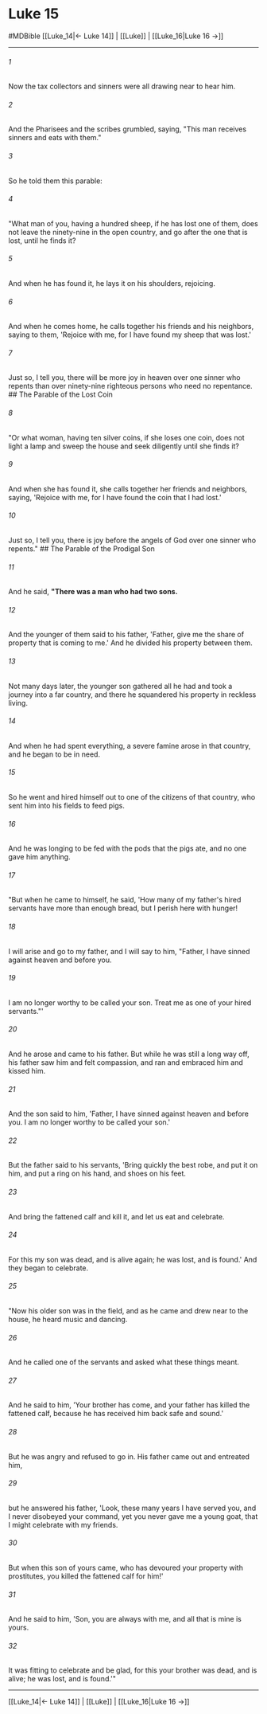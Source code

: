# Luke 15
#MDBible
[[Luke_14|← Luke 14]] | [[Luke]] | [[Luke_16|Luke 16 →]]

***

###### 1 

Now the tax collectors and sinners were all drawing near to hear him. 

###### 2 

And the Pharisees and the scribes grumbled, saying, "This man receives sinners and eats with them." 

###### 3 

So he told them this parable: 

###### 4 

"What man of you, having a hundred sheep, if he has lost one of them, does not leave the ninety-nine in the open country, and go after the one that is lost, until he finds it? 

###### 5 

And when he has found it, he lays it on his shoulders, rejoicing. 

###### 6 

And when he comes home, he calls together his friends and his neighbors, saying to them, 'Rejoice with me, for I have found my sheep that was lost.' 

###### 7 

Just so, I tell you, there will be more joy in heaven over one sinner who repents than over ninety-nine righteous persons who need no repentance. ## The Parable of the Lost Coin 

###### 8 

"Or what woman, having ten silver coins, if she loses one coin, does not light a lamp and sweep the house and seek diligently until she finds it? 

###### 9 

And when she has found it, she calls together her friends and neighbors, saying, 'Rejoice with me, for I have found the coin that I had lost.' 

###### 10 

Just so, I tell you, there is joy before the angels of God over one sinner who repents." ## The Parable of the Prodigal Son 

###### 11 

And he said, **"There was a man who had two sons.** 

###### 12 

And the younger of them said to his father, 'Father, give me the share of property that is coming to me.' And he divided his property between them. 

###### 13 

Not many days later, the younger son gathered all he had and took a journey into a far country, and there he squandered his property in reckless living. 

###### 14 

And when he had spent everything, a severe famine arose in that country, and he began to be in need. 

###### 15 

So he went and hired himself out to one of the citizens of that country, who sent him into his fields to feed pigs. 

###### 16 

And he was longing to be fed with the pods that the pigs ate, and no one gave him anything. 

###### 17 

"But when he came to himself, he said, 'How many of my father's hired servants have more than enough bread, but I perish here with hunger! 

###### 18 

I will arise and go to my father, and I will say to him, "Father, I have sinned against heaven and before you. 

###### 19 

I am no longer worthy to be called your son. Treat me as one of your hired servants."' 

###### 20 

And he arose and came to his father. But while he was still a long way off, his father saw him and felt compassion, and ran and embraced him and kissed him. 

###### 21 

And the son said to him, 'Father, I have sinned against heaven and before you. I am no longer worthy to be called your son.' 

###### 22 

But the father said to his servants, 'Bring quickly the best robe, and put it on him, and put a ring on his hand, and shoes on his feet. 

###### 23 

And bring the fattened calf and kill it, and let us eat and celebrate. 

###### 24 

For this my son was dead, and is alive again; he was lost, and is found.' And they began to celebrate. 

###### 25 

"Now his older son was in the field, and as he came and drew near to the house, he heard music and dancing. 

###### 26 

And he called one of the servants and asked what these things meant. 

###### 27 

And he said to him, 'Your brother has come, and your father has killed the fattened calf, because he has received him back safe and sound.' 

###### 28 

But he was angry and refused to go in. His father came out and entreated him, 

###### 29 

but he answered his father, 'Look, these many years I have served you, and I never disobeyed your command, yet you never gave me a young goat, that I might celebrate with my friends. 

###### 30 

But when this son of yours came, who has devoured your property with prostitutes, you killed the fattened calf for him!' 

###### 31 

And he said to him, 'Son, you are always with me, and all that is mine is yours. 

###### 32 

It was fitting to celebrate and be glad, for this your brother was dead, and is alive; he was lost, and is found.'" 

***

[[Luke_14|← Luke 14]] | [[Luke]] | [[Luke_16|Luke 16 →]]
